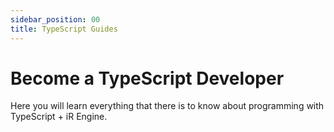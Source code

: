 ```yaml
---
sidebar_position: 00
title: TypeScript Guides
---
```


# Become a TypeScript Developer
Here you will learn everything that there is to know about programming with TypeScript + iR Engine.
<!--
TODO:
This page will contain an Introduction to the Developers Learning Site.
This page should contain:
- Small introduction to the Developer guides
- Explanation of VisualScript-vs-TypeScript: 
  No-Code: Segue into the VisualScript Learning site
  TypeScript: Segue into the TypeScript Learning Site (this site)

_Programming in iR Engine can be done through **TypeScript**._
_But the engine also has a visual alternative to programming, called **VisualScript**._  
-->
